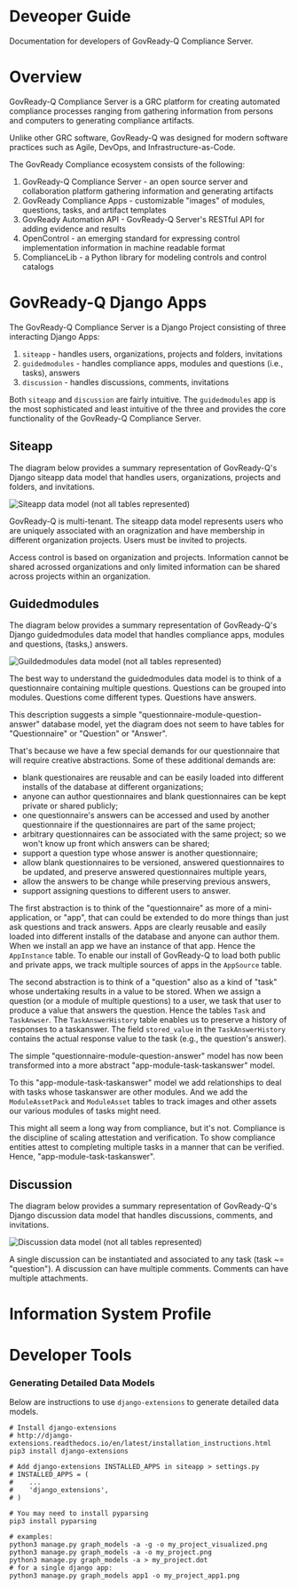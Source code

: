Deveoper Guide
================================

Documentation for developers of GovReady-Q Compliance Server.

# Overview

GovReady-Q Compliance Server is a GRC platform for creating automated compliance processes ranging from gathering information from persons and computers to generating compliance artifacts.

Unlike other GRC software, GovReady-Q was designed for modern software practices such as Agile, DevOps, and Infrastructure-as-Code.

The GovReady Compliance ecosystem consists of the following:

1. GovReady-Q Compliance Server - an open source server and collaboration platform gathering information and generating artifacts
1. GovReady Compliance Apps - customizable "images" of modules, questions, tasks, and artifact templates
1. GovReady Automation API - GovReady-Q Server's RESTful API for adding evidence and results
1. OpenControl - an emerging standard for expressing control implementation information in machine readable format
1. ComplianceLib - a Python library for modeling controls and control catalogs

# GovReady-Q Django Apps

The GovReady-Q Compliance Server is a Django Project consisting of three interacting Django Apps:

1. `siteapp` - handles users, organizations, projects and folders, invitations
1. `guidedmodules` - handles compliance apps, modules and questions (i.e., tasks), answers
1. `discussion` - handles discussions, comments, invitations

Both `siteapp` and `discussion` are fairly intuitive. The `guidedmodules` app is the most sophisticated and least intuitive of the three and provides the core functionality of the GovReady-Q Compliance Server.

## Siteapp

The diagram below provides a summary representation of GovReady-Q's Django siteapp data model that handles users, organizations, projects and folders, and invitations.

![Siteapp data model (not all tables represented)](assets/govready-q-siteapp-erd.png)

GovReady-Q is multi-tenant. The siteapp data model represents users who are uniquely associated with an oragnization and have membership in different organization projects. Users must be invited to projects.

Access control is based on organization and projects. Information cannot be shared acrossed organizations and only limited information can be shared across projects within an organization.


## Guidedmodules

The diagram below provides a summary representation of GovReady-Q's Django guidedmodules data model that handles compliance apps, modules and questions, (tasks,) answers. 

![Guildedmodules data model (not all tables represented)](assets/govready-q-guidedmodules-erd.png)

The best way to understand the guidedmodules data model is to think of a questionnaire containing multiple questions. Questions can be grouped into modules. Questions come different types. Questions have answers.

This description suggests a simple "questionnaire-module-question-answer" database model, yet the diagram does not seem to have tables for "Questionnaire" or "Question" or "Answer".

That's because we have a few special demands for our questionnaire that will require creative abstractions. Some of these additional demands are:

* blank questionaires are reusable and can be easily loaded into different installs of the database at different organizations;
* anyone can author questionnaires and blank questionnaires can be kept private or shared publicly;
* one questionnaire's answers can be accessed and used by another questionnaire if the questionnaires are part of the same project;
* arbitrary questionnaires can be associated with the same project; so we won't know up front which answers can be shared;
* support a question type whose answer is another questionnaire;
* allow blank questionnaires to be versioned, answered questionnaires to be updated, and preserve answered questionnaires multiple years,
* allow the answers to be change while preserving previous answers,
* support assigning questions to different users to answer.

The first abstraction is to think of the "questionnaire" as more of a mini-application, or "app", that can could be extended to do more things than just ask questions and track answers. Apps are clearly reusable and easily loaded into different installs of the database and anyone can author them. When we install an app we have an instance of that app. Hence the `AppInstance` table. To enable our install of GovReady-Q to load both public and private apps, we track multiple sources of apps in the `AppSource` table.

The second abstraction is to think of a "question" also as a kind of "task" whose undertaking results in a value to be stored. When we assign a question (or a module of multiple questions) to a user, we task that user to produce a value that answers the question. Hence the tables `Task` and `TaskAnwser`. The `TaskAnswerHistory` table enables us to preserve a history of responses to a taskanswer. The field `stored_value` in the `TaskAnswerHistory` contains the actual response value to the task (e.g., the question's answer).

The simple "questionnaire-module-question-answer" model has now been transformed into a more abstract "app-module-task-taskanswer" model. 

To this "app-module-task-taskanswer" model we add relationships to deal with tasks whose taskanswer are other modules. And we add the `ModuleAssetPack` and `ModuleAsset` tables to track images and other assets our various modules of tasks might need.

This might all seem a long way from compliance, but it's not. Compliance is the discipline of scaling attestation and verification. To show compliance entities attest to completing multiple tasks in a manner that can be verified. Hence, "app-module-task-taskanswer".


## Discussion

The diagram below provides a summary representation of GovReady-Q's Django discussion data model that handles discussions, comments, and invitations.

![Discussion data model (not all tables represented)](assets/govready-q-discussion-erd.png)

A single discussion can be instantiated and associated to any task (task ~= "question"). A discussion can have multiple comments. Comments can have multiple attachments.


# Information System Profile




# Developer Tools

### Generating Detailed Data Models

Below are instructions to use `django-extensions` to generate detailed data models.

```
# Install django-extensions
# http://django-extensions.readthedocs.io/en/latest/installation_instructions.html
pip3 install django-extensions

# Add django-extensions INSTALLED_APPS in siteapp > settings.py
# INSTALLED_APPS = (
#    ...
#    'django_extensions',
# )

# You may need to install pyparsing
pip3 install pyparsing

# examples:
python3 manage.py graph_models -a -g -o my_project_visualized.png
python3 manage.py graph_models -a -o my_project.png
python3 manage.py graph_models -a > my_project.dot
# for a single django app:
python3 manage.py graph_models app1 -o my_project_app1.png
```

